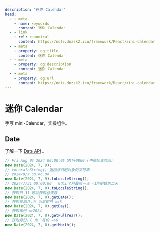 ```yaml
---
description: "迷你 Calendar"
head:
  - - meta
    - name: keywords
      content: 迷你 Calendar
  - - link
    - rel: canonical
      content: https://note.dnzzk2.icu/framework/React/mini-calendar
  - - meta
    - property: og:title
      content: 迷你 Calendar
  - - meta
    - property: og:description
      content: 迷你 Calendar
  - - meta
    - property: og:url
      content: https://note.dnzzk2.icu/framework/React/mini-calendar
---
```


# 迷你 Calendar

手写 mini-Calendar，实操组件。

## Date

了解一下 [Date API](https://developer.mozilla.org/zh-CN/docs/Web/JavaScript/Reference/Global_Objects/Date/Date) 。

```js
// Fri Aug 09 2024 00:00:00 GMT+0800 (中国标准时间)
new Date(2024, 7, 9);
// toLocaleString() 返回该日期对象的字符串
// 2024/8/9 00:00:00
new Date(2024, 7, 9).toLocaleString();
// 2024/7/31 00:00:00   0为上个月最后一天 -1为倒数第二天
new Date(2024, 7, 0).toLocaleString();
// 获取日 31 可以获取总天数
new Date(2024, 7, 0).getDate();
// 获取星期几，0 为星期日 =>3
new Date(2024, 7, 0).getDay();
// 获取年份 =>2024
new Date(2024, 7, 0).getFullYear();
// 获取月份，0 为一月份 =>6
new Date(2024, 7, 0).getMonth();
```
